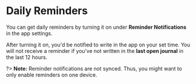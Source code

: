 # Daily Reminders

You can get daily reminders by turning it on under **Reminder Notifications** in the app settings.

After turning it on, you'd be notified to write in the app on your set time. You will not receive a reminder if you've not written in the **last open journal** in the last 12 hours.

?> **Note:** Reminder notifications are not synced. Thus, you might want to only enable reminders on one device.
